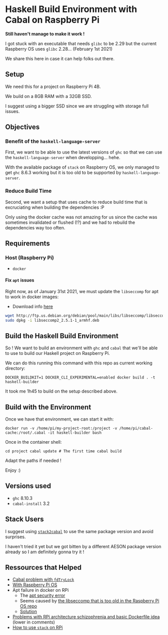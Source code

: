 # Haskell Build Environment with Cabal on Raspberry Pi

**Still haven't manage to make it work !**

I got stuck with an executable that needs `glibc` to be 2.29 but the current Raspberry OS uses `glibc` 2.28... (February 1st 2021)

We share this here in case it can help folks out there.


## Setup

We need this for a project on Raspberry Pi 4B.

We build on a 8GB RAM with a 32GB SSD.

I suggest using a bigger SSD since we are struggling with storage full issues.


## Objectives

### Benefit of the `haskell-language-server`

First, we want to be able to use the latest versions of `ghc` so that we can use the `haskell-language-server` when developping... hehe.

With the available package of `stack` on Raspberry OS, we only managed to get `ghc` 8.6.3 working but it is too old to be supported by `haskell-language-server`.


### Reduce Build Time

Second, we want a setup that uses cache to reduce build time that is excruciating when building the dependencies :P

Only using the docker cache was not amazing for us since the cache was sometimes invalidated or flushed (!?) and we had to rebuild the dependencies way too often.


## Requirements

### Host (Raspberry Pi)

* `docker`

#### Fix `apt` issues

Right now, as of January 31st 2021, we must update the `libseccomp` for apt to work in docker images:

* Download info [here](https://packages.debian.org/sid/armhf/libseccomp2/download)

```bash
wget http://ftp.us.debian.org/debian/pool/main/libs/libseccomp/libseccomp2_2.5.1-1_armhf.deb
sudo dpkg -i libseccomp2_2.5.1-1_armhf.deb
```


## Build the Haskell Build Environment

So ! We want to build an environment with `ghc` and `cabal` that we'll be able to use to build our Haskell project on Raspberry Pi.

We can do this running this command with this repo as current working directory:

`DOCKER_BUILDKIT=1 DOCKER_CLI_EXPERIMENTAL=enabled docker build . -t haskell-builder`

It took me 1h45 to build on the setup described above.


## Build with the Environment

Once we have that environment, we can start it with:

`docker run -v /home/pi/my-project-root:/project -v /home/pi/cabal-cache:/root/.cabal -it haskell-builder bash`

Once in the container shell:

`cd project
cabal update # The first time
cabal build
`

Adapt the paths if needed !

Enjoy :)


## Versions used

* `ghc` 8.10.3
* `cabal-install` 3.2


## Stack Users

I suggest using [`stack2cabal`](https://hackage.haskell.org/package/stack2cabal) to use the same package version and avoid surprises.

I haven't tried it yet but we got bitten by a different AESON package version already so I am definitely gonna try it !


## Ressources that Helped

* [Cabal problem with `fdTryLock`](https://github.com/haskell/cabal/issues/6602)
* [With Raspberry Pi OS](https://gitlab.haskell.org/ghc/ghc/-/issues/17856)
* Apt failure in docker on RPi
    * The [apt security error](https://github.com/debuerreotype/docker-debian-artifacts/issues/101)
    * Seems caused by [the libseccomp that is too old in the Raspberry Pi OS repo](https://github.com/debuerreotype/docker-debian-artifacts/issues/97)
    * [Solution](https://stackoverflow.com/a/64463211/3687661)
* [Problems with RPi architecture schizophrenia and basic Dockerfile idea](https://gitlab.haskell.org/ghc/ghc/-/issues/17856) (lower in comments)
* [How to use `stack` on RPi](https://svejcar.dev/posts/2019/09/23/haskell-on-raspberry-pi-4/#solving-troubles-with-ghc)

